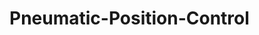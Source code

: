 # Pneumatic-Position-Control
[Project Scheme]: https://github.com/Alex-Mihail/Pneumatic-Position-Control/ProiectCilindruPneumatic.png "Project Scheme"
